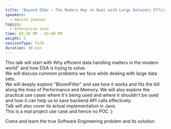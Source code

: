 ```yaml
---
title: 'Beyond DSAs – The Modern Way to Deal with Large Datasets Efficiently: Bloom Filters in Java'
speakers:
  - manish-jhanwar
topics:
  - Enterprise Java
time: 03:10 PM - 03:40 PM
weight: 5
sessionType: Talk
duration: 30 min
---
```


This talk will start with Why efficient data handling matters in the modern world" and how DSA is trying to solve.  
We will discuss common problems we face while dealing with large data sets.  
We will deeply explore "BloomFilter"  and see how it works and fits the bill along the lines of Performance and Memory. 
We will also explore the practical use cases where it's being used and where it shouldn't be used and how it can help us to save backend API calls effectively.  
Talk will also cover its actual implementation in Java.  
This is a real project use case and hence no POC :)

Come and learn the true Software Engineering problem and its solution.
